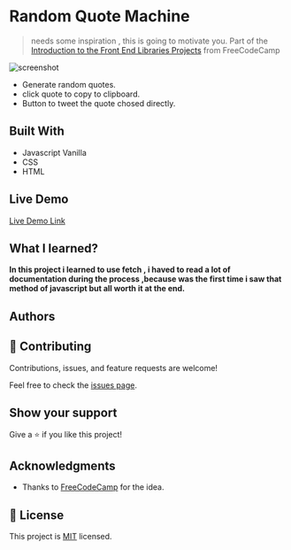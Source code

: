 
# Random Quote Machine

>needs some inspiration , this is going to motivate you.
> Part of the [Introduction to the Front End Libraries Projects](https://www.freecodecamp.org/learn/front-end-libraries/front-end-libraries-projects/) from FreeCodeCamp


![screenshot](https://i.imgur.com/ykNVCMu.gif)

* Generate random quotes.
* click quote to copy to clipboard.
* Button to tweet the quote chosed directly.

## Built With

- Javascript Vanilla
- CSS
- HTML

## Live Demo

[Live Demo Link](https://codepen.io/w3renzo/full/JjKpzwL)


## What I learned?

**In this project i learned to use fetch , i haved to read a lot of documentation during the process ,because was the first time i saw that method of javascript but all worth it at the end.**

## Authors


## 🤝 Contributing

Contributions, issues, and feature requests are welcome!

Feel free to check the [issues page](issues/).

## Show your support

Give a ⭐️ if you like this project!

## Acknowledgments

- Thanks to [FreeCodeCamp](https://www.freecodecamp.org/learn/front-end-libraries/front-end-libraries-projects/build-a-random-quote-machine) for the idea.

## 📝 License

This project is [MIT](lic.url) licensed.
